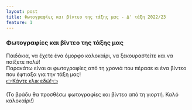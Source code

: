 ```yaml
---
layout: post
title: Φωτογραφίες και βίντεο της τάξης μας - Δ' τάξη 2022/23
feature: 1
---
```


### Φωτογραφίες και βίντεο της τάξης μας
Παιδάκια, να έχετε ένα όμορφο καλοκαίρι, να ξεκουραστείτε και να παίξετε πολύ!  
Παρακάτω είναι οι φωτογραφίες από τη χρονιά που πέρασε κι ένα βίντεο που έφτιαξα για την τάξη μας!  
[👉Κάντε κλικ εδώ!👈](https://forms.gle/42ZcNtmtswNuoqfb8)  
  
(Το βράδυ θα προσθέσω φωτογραφίες και βίντεο από τη γιορτή. Καλό καλοκαίρι!)
